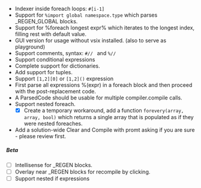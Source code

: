 ﻿- Indexer inside foreach loops: `#[i-1]`
- Support for `%import global namespace.type` which parses _REGEN_GLOBAL blocks.
- Support for %foreach longest expr% which iterates to the longest index, filling rest with default value.
- GUI version for usage without vsix installed. (also to serve as playground)
- Support comments, syntax: `#// ` and `%// ` 
- Support conditional expressions
- Complete support for dictionaries.
- Add support for tuples.
- Support `[1,2][0]` or `[1,2]()` expression
- First parse all expressions %(expr) in a foreach block and then proceed with the post-replacement code.
- A ParsedCode should be usable for multiple compiler.compile calls.
- Support nested foreach.
    - [X] Create a temporary workaround, add a function `forevery(array, array, bool)` which returns a single array
    that is populated as if they were nested foreaches.
- Add a solution-wide Clear and Compile with promt asking if you are sure - please review first.

##### Beta
- [ ] Intellisense for _REGEN blocks.
- [ ] Overlay near _REGEN blocks for recompile by clicking.
- [ ] Support nested if expressions